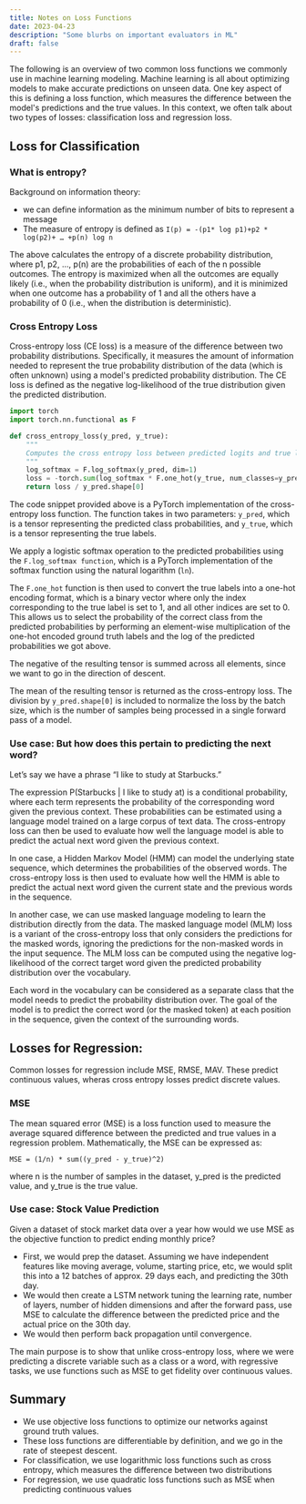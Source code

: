 ```yaml
---
title: Notes on Loss Functions
date: 2023-04-23
description: "Some blurbs on important evaluators in ML"
draft: false
---
```

The following is an overview of two common loss functions we commonly use in machine learning modeling. Machine learning is all about optimizing models to make accurate predictions on unseen data. One key aspect of this is defining a loss function, which measures the difference between the model's predictions and the true values. In this context, we often talk about two types of losses: classification loss and regression loss.

## Loss for Classification

### What is entropy?

Background on information theory:

- we can define information as the minimum number of bits to represent a message
- The measure of entropy is defined as `I(p) = -(p1* log p1)+p2 * log(p2)+ … +p(n) log n`

The above calculates the entropy of a discrete probability distribution, where p1, p2, ..., p(n) are the probabilities of each of the n possible outcomes. The entropy is maximized when all the outcomes are equally likely (i.e., when the probability distribution is uniform), and it is minimized when one outcome has a probability of 1 and all the others have a probability of 0 (i.e., when the distribution is deterministic).


### Cross Entropy Loss

Cross-entropy loss (CE loss) is a measure of the difference between two probability distributions. Specifically, it measures the amount of information needed to represent the true probability distribution of the data (which is often unknown) using a model's predicted probability distribution. The CE loss is defined as the negative log-likelihood of the true distribution given the predicted distribution.

```python
import torch
import torch.nn.functional as F

def cross_entropy_loss(y_pred, y_true):
    """
    Computes the cross entropy loss between predicted logits and true labels.
    """
    log_softmax = F.log_softmax(y_pred, dim=1)
    loss = -torch.sum(log_softmax * F.one_hot(y_true, num_classes=y_pred.shape[1]))
    return loss / y_pred.shape[0]
```

The code snippet provided above is a PyTorch implementation of the cross-entropy loss function. The function takes in two parameters: `y_pred`, which is a tensor representing the predicted class probabilities, and `y_true`, which is a tensor representing the true labels. 

We apply a logistic softmax operation to the predicted probabilities using the `F.log_softmax function`, which is a PyTorch implementation of the softmax function using the natural logarithm (`ln`).

The `F.one_hot` function is then used to convert the true labels into a one-hot encoding format, which is a binary vector where only the index corresponding to the true label is set to 1, and all other indices are set to 0. This allows us to select the probability of the correct class from the predicted probabilities by performing an element-wise multiplication of the one-hot encoded ground truth labels and the log of the predicted probabilities we got above.

The negative of the resulting tensor is summed across all elements, since we want to go in the direction of descent.

The mean of the resulting tensor is returned as the cross-entropy loss. The division by `y_pred.shape[0]` is included to normalize the loss by the batch size, which is the number of samples being processed in a single forward pass of a model.

### Use case: But how does this pertain to predicting the next word?

Let’s say we have a phrase “I like to study at Starbucks.”

The expression P(Starbucks | I like to study at) is a conditional probability, where each term represents the probability of the corresponding word given the previous context. These probabilities can be estimated using a language model trained on a large corpus of text data. The cross-entropy loss can then be used to evaluate how well the language model is able to predict the actual next word given the previous context.

In one case, a Hidden Markov Model (HMM) can model the underlying state sequence, which determines the probabilities of the observed words. The cross-entropy loss is then used to evaluate how well the HMM is able to predict the actual next word given the current state and the previous words in the sequence.

In another case, we can use masked language modeling to learn the distribution directly from the data. The masked language model (MLM) loss is a variant of the cross-entropy loss that only considers the predictions for the masked words, ignoring the predictions for the non-masked words in the input sequence. The MLM loss can be computed using the negative log-likelihood of the correct target word given the predicted probability distribution over the vocabulary.

Each word in the vocabulary can be considered as a separate class that the model needs to predict the probability distribution over. The goal of the model is to predict the correct word (or the masked token) at each position in the sequence, given the context of the surrounding words.

## Losses for Regression:

Common losses for regression include MSE, RMSE, MAV. These predict continuous values, wheras cross entropy losses predict discrete values. 

### MSE

The mean squared error (MSE) is a loss function used to measure the average squared difference between the predicted and true values in a regression problem. Mathematically, the MSE can be expressed as:

`MSE = (1/n) * sum((y_pred - y_true)^2)`

where n is the number of samples in the dataset, y_pred is the predicted value, and y_true is the true value.

### Use case: Stock Value Prediction

Given a dataset of stock market data over a year how would we use MSE as the objective function to predict ending monthly price?

- First, we would prep the dataset. Assuming we have independent features like moving average, volume, starting price, etc, we would split this into a 12 batches of approx. 29 days each, and predicting the 30th day.
- We would then create a LSTM network tuning the learning rate, number of layers, number of hidden dimensions and after the forward pass, use MSE to calculate the difference between the predicted price and the actual price on the 30th day.
- We would then perform back propagation until convergence.

The main purpose is to show that unlike cross-entropy loss, where we were predicting a discrete variable such as a class or a word, with regressive tasks, we use functions such as MSE to get fidelity over continuous values. 

## Summary

- We use objective loss functions to optimize our networks against ground truth values.
- These loss functions are differentiable by definition, and we go in the rate of steepest descent.
- For classification, we use logarithmic loss functions such as cross entropy, which measures the difference between two distributions
- For regression, we use quadratic loss functions such as MSE when predicting continuous values